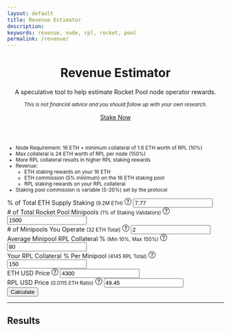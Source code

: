 ```yaml
---
layout: default
title: Revenue Estimator
description: 
keywords: revenue, node, rpl, rocket, pool
permalink: /revenue/
---
```



<!-- Header -->
<header class="container py-4 mt-5">
  <div class="text-center">
    <h1 class="display-6 fw-bold mb-3">Revenue Estimator</h1>
    <p class="col-md-10 col-lg-8 mx-auto lead">
      A speculative tool to help estimate Rocket Pool node operator rewards.
    </p>
    <p>
      <small><em>This is not financial advice and you should follow up with your own research.</em></small>
    </p>
    <a href="https://docs.rocketpool.net/guides/node/responsibilities.html#rocket-pool-node-operators" class="btn btn-dark btn-lg px-4 m-1">Stake Now</a>
  </div>
</header>


<!-- Preface -->
<section class="container py-4 d-flex justify-content-evenly">
  <div class="h-100 p-4 pb-3 bg-light border rounded-3 d-inline-flex">
    <small>
      <ul>
        <li>Node Requirement: 16 ETH + minimum collateral of 1.6 ETH worth of RPL (10%)</li>
        <li>Max collateral is 24 ETH worth of RPL per node (150%)</li>
        <li>More RPL collateral results in higher RPL staking rewards</li>
        <li>Revenue: 
          <ul>
            <li>ETH staking rewards on your 16 ETH</li>
            <li>ETH commission (5% minimum) on the 16 ETH staking pool</li>
            <li>RPL staking rewards on your RPL collateral</li>
          </ul>
        </li>
        <li>Staking pool commission is variable (5-20%) set by the protocol</li>
      </ul>
    </small>
  </div>
</section>


<!-- Revenue -->
<section class="container py-4">
  <!-- Form -->
  <div class="row align-items-md-stretch py-3">
    <div class="col-12 col-md-6">
      <form id="revenue">
        <div class="mb-2">
          <label for="percentStaking" class="form-label">
            <span id="percentStakingLabel">% of Total ETH Supply Staking</span>
            <small> (<span id="ethAmountStaking">9.2</span>M ETH)</small>
            <svg data-bs-toggle="tooltip" data-bs-placement="top" data-bs-animation="false" title="The percent of ETH supply that is staking - (total ETH supply staking)" xmlns="http://www.w3.org/2000/svg" width="16" height="16" fill="currentColor" class="bi bi-question-circle" viewBox="0 0 16 16">
              <path d="M8 15A7 7 0 1 1 8 1a7 7 0 0 1 0 14zm0 1A8 8 0 1 0 8 0a8 8 0 0 0 0 16z"/>
              <path d="M5.255 5.786a.237.237 0 0 0 .241.247h.825c.138 0 .248-.113.266-.25.09-.656.54-1.134 1.342-1.134.686 0 1.314.343 1.314 1.168 0 .635-.374.927-.965 1.371-.673.489-1.206 1.06-1.168 1.987l.003.217a.25.25 0 0 0 .25.246h.811a.25.25 0 0 0 .25-.25v-.105c0-.718.273-.927 1.01-1.486.609-.463 1.244-.977 1.244-2.056 0-1.511-1.276-2.241-2.673-2.241-1.267 0-2.655.59-2.75 2.286zm1.557 5.763c0 .533.425.927 1.01.927.609 0 1.028-.394 1.028-.927 0-.552-.42-.94-1.029-.94-.584 0-1.009.388-1.009.94z"/>
            </svg>
          </label>
          <input type="number" step="0.01" class="form-control" id="percentStaking" value="7.77" 
            onchange="updatedPercentStaking()" onkeypress="this.onchange();" onpaste="this.onchange();" oninput="this.onchange();">
        </div>
        <div class="mb-2">
          <label for="networkPoolCount" class="form-label">
            <span id="networkPercentPoolsLabel"># of Total Rocket Pool Minipools</span>
            <small> (<span id="networkPercentPools">1</span>% of Staking Validators)</small>
            <svg data-bs-toggle="tooltip" data-bs-placement="top" data-bs-animation="false" title="The total numer of minipools on the Rocket Pool network - (percent of Ethereum validators that are Rocket Pool nodes)" xmlns="http://www.w3.org/2000/svg" width="16" height="16" fill="currentColor" class="bi bi-question-circle" viewBox="0 0 16 16">
              <path d="M8 15A7 7 0 1 1 8 1a7 7 0 0 1 0 14zm0 1A8 8 0 1 0 8 0a8 8 0 0 0 0 16z"/>
              <path d="M5.255 5.786a.237.237 0 0 0 .241.247h.825c.138 0 .248-.113.266-.25.09-.656.54-1.134 1.342-1.134.686 0 1.314.343 1.314 1.168 0 .635-.374.927-.965 1.371-.673.489-1.206 1.06-1.168 1.987l.003.217a.25.25 0 0 0 .25.246h.811a.25.25 0 0 0 .25-.25v-.105c0-.718.273-.927 1.01-1.486.609-.463 1.244-.977 1.244-2.056 0-1.511-1.276-2.241-2.673-2.241-1.267 0-2.655.59-2.75 2.286zm1.557 5.763c0 .533.425.927 1.01.927.609 0 1.028-.394 1.028-.927 0-.552-.42-.94-1.029-.94-.584 0-1.009.388-1.009.94z"/>
            </svg>
          </label>
          <input type="number" class="form-control" id="networkPoolCount" value="1500" 
            onchange="updatedNetworkPoolCount()" onkeypress="this.onchange();" onpaste="this.onchange();" oninput="this.onchange();">
        </div>
        <div class="mb-2">
          <label for="userNodeCount" class="form-label">
            <span id="userNodeCountLabel"># of Minipools You Operate</span>
            <small> (<span id="userEthTotal">32</span> ETH Total)</small>
            <svg data-bs-toggle="tooltip" data-bs-placement="top" data-bs-animation="false" title="The number of Rocket Pool minipools you operate - (total ETH you are staking)" xmlns="http://www.w3.org/2000/svg" width="16" height="16" fill="currentColor" class="bi bi-question-circle" viewBox="0 0 16 16">
              <path d="M8 15A7 7 0 1 1 8 1a7 7 0 0 1 0 14zm0 1A8 8 0 1 0 8 0a8 8 0 0 0 0 16z"/>
              <path d="M5.255 5.786a.237.237 0 0 0 .241.247h.825c.138 0 .248-.113.266-.25.09-.656.54-1.134 1.342-1.134.686 0 1.314.343 1.314 1.168 0 .635-.374.927-.965 1.371-.673.489-1.206 1.06-1.168 1.987l.003.217a.25.25 0 0 0 .25.246h.811a.25.25 0 0 0 .25-.25v-.105c0-.718.273-.927 1.01-1.486.609-.463 1.244-.977 1.244-2.056 0-1.511-1.276-2.241-2.673-2.241-1.267 0-2.655.59-2.75 2.286zm1.557 5.763c0 .533.425.927 1.01.927.609 0 1.028-.394 1.028-.927 0-.552-.42-.94-1.029-.94-.584 0-1.009.388-1.009.94z"/>
            </svg>
          </label>
          <input type="number" class="form-control" id="userNodeCount" value="2" 
            onchange="updatedUserNodeCount()" onkeypress="this.onchange();" onpaste="this.onchange();" oninput="this.onchange();">
        </div>
        <div class="mb-2">
          <label for="networkCollateralPercent" class="form-label mb-1">
            <span id="networkCollateralPercentLabel">Average Minipool RPL Collateral %</span>
            <small> (Min 10%, Max 150%)</small>
            <svg data-bs-toggle="tooltip" data-bs-placement="top" data-bs-animation="false" title="The average rate of RPL collateral for all minipools on the network" xmlns="http://www.w3.org/2000/svg" width="16" height="16" fill="currentColor" class="bi bi-question-circle" viewBox="0 0 16 16">
              <path d="M8 15A7 7 0 1 1 8 1a7 7 0 0 1 0 14zm0 1A8 8 0 1 0 8 0a8 8 0 0 0 0 16z"/>
              <path d="M5.255 5.786a.237.237 0 0 0 .241.247h.825c.138 0 .248-.113.266-.25.09-.656.54-1.134 1.342-1.134.686 0 1.314.343 1.314 1.168 0 .635-.374.927-.965 1.371-.673.489-1.206 1.06-1.168 1.987l.003.217a.25.25 0 0 0 .25.246h.811a.25.25 0 0 0 .25-.25v-.105c0-.718.273-.927 1.01-1.486.609-.463 1.244-.977 1.244-2.056 0-1.511-1.276-2.241-2.673-2.241-1.267 0-2.655.59-2.75 2.286zm1.557 5.763c0 .533.425.927 1.01.927.609 0 1.028-.394 1.028-.927 0-.552-.42-.94-1.029-.94-.584 0-1.009.388-1.009.94z"/>
            </svg>
          </label>
          <input type="number" step="0.01" class="form-control" id="networkCollateralPercent" value="80"
            onchange="updatedNetworkCollateralPercent()" onkeypress="this.onchange();" onpaste="this.onchange();" oninput="this.onchange();">
        </div>
        <div class="mb-2">
          <label for="userCollateralPercent" class="form-label mb-1">
            <span id="userCollateralPercentLabel">Your RPL Collateral % Per Minipool</span>
            <small> (<span id="userRplTotal">4145</span> RPL Total)</small>
            <svg data-bs-toggle="tooltip" data-bs-placement="top" data-bs-animation="false" title="The rate of RPL collateral for your Rocket Pool node (160 RPL at 0.01 ETH/RPL ratio would be 10%)" xmlns="http://www.w3.org/2000/svg" width="16" height="16" fill="currentColor" class="bi bi-question-circle" viewBox="0 0 16 16">
              <path d="M8 15A7 7 0 1 1 8 1a7 7 0 0 1 0 14zm0 1A8 8 0 1 0 8 0a8 8 0 0 0 0 16z"/>
              <path d="M5.255 5.786a.237.237 0 0 0 .241.247h.825c.138 0 .248-.113.266-.25.09-.656.54-1.134 1.342-1.134.686 0 1.314.343 1.314 1.168 0 .635-.374.927-.965 1.371-.673.489-1.206 1.06-1.168 1.987l.003.217a.25.25 0 0 0 .25.246h.811a.25.25 0 0 0 .25-.25v-.105c0-.718.273-.927 1.01-1.486.609-.463 1.244-.977 1.244-2.056 0-1.511-1.276-2.241-2.673-2.241-1.267 0-2.655.59-2.75 2.286zm1.557 5.763c0 .533.425.927 1.01.927.609 0 1.028-.394 1.028-.927 0-.552-.42-.94-1.029-.94-.584 0-1.009.388-1.009.94z"/>
            </svg>
          </label>
          <input type="number" step="0.01" class="form-control" id="userCollateralPercent" value="150"
            onchange="updatedUserCollateralPercent()" onkeypress="this.onchange();" onpaste="this.onchange();" oninput="this.onchange();">
        </div>
        <div class="mb-2">
          <label for="ethPrice" class="form-label">
            <span id="ethPriceLabel">ETH USD Price</span>
            <svg data-bs-toggle="tooltip" data-bs-placement="top" data-bs-animation="false" title="The USD price of ETH" xmlns="http://www.w3.org/2000/svg" width="16" height="16" fill="currentColor" class="bi bi-question-circle" viewBox="0 0 16 16">
              <path d="M8 15A7 7 0 1 1 8 1a7 7 0 0 1 0 14zm0 1A8 8 0 1 0 8 0a8 8 0 0 0 0 16z"/>
              <path d="M5.255 5.786a.237.237 0 0 0 .241.247h.825c.138 0 .248-.113.266-.25.09-.656.54-1.134 1.342-1.134.686 0 1.314.343 1.314 1.168 0 .635-.374.927-.965 1.371-.673.489-1.206 1.06-1.168 1.987l.003.217a.25.25 0 0 0 .25.246h.811a.25.25 0 0 0 .25-.25v-.105c0-.718.273-.927 1.01-1.486.609-.463 1.244-.977 1.244-2.056 0-1.511-1.276-2.241-2.673-2.241-1.267 0-2.655.59-2.75 2.286zm1.557 5.763c0 .533.425.927 1.01.927.609 0 1.028-.394 1.028-.927 0-.552-.42-.94-1.029-.94-.584 0-1.009.388-1.009.94z"/>
            </svg>
          </label>
          <input type="number" step="0.01" class="form-control" id="ethPrice" value="4300"
            onchange="updatedEthPrice()" onkeypress="this.onchange();" onpaste="this.onchange();" oninput="this.onchange();">
        </div>
        <div class="mb-2">
          <label for="rplPrice" class="form-label">
            <span id="rplPriceLabel">RPL USD Price</span>
            <small> (<span id="rplEthRatio">0.0115</span> ETH Ratio)</small>
            <svg data-bs-toggle="tooltip" data-bs-placement="top" data-bs-animation="false" title="The USD price of RPL (RPL/ETH ratio)" xmlns="http://www.w3.org/2000/svg" width="16" height="16" fill="currentColor" class="bi bi-question-circle" viewBox="0 0 16 16">
              <path d="M8 15A7 7 0 1 1 8 1a7 7 0 0 1 0 14zm0 1A8 8 0 1 0 8 0a8 8 0 0 0 0 16z"/>
              <path d="M5.255 5.786a.237.237 0 0 0 .241.247h.825c.138 0 .248-.113.266-.25.09-.656.54-1.134 1.342-1.134.686 0 1.314.343 1.314 1.168 0 .635-.374.927-.965 1.371-.673.489-1.206 1.06-1.168 1.987l.003.217a.25.25 0 0 0 .25.246h.811a.25.25 0 0 0 .25-.25v-.105c0-.718.273-.927 1.01-1.486.609-.463 1.244-.977 1.244-2.056 0-1.511-1.276-2.241-2.673-2.241-1.267 0-2.655.59-2.75 2.286zm1.557 5.763c0 .533.425.927 1.01.927.609 0 1.028-.394 1.028-.927 0-.552-.42-.94-1.029-.94-.584 0-1.009.388-1.009.94z"/>
            </svg>
          </label>
          <input type="number" step="0.01" class="form-control" id="rplPrice" value="49.45"
            onchange="updatedRplPrice()" onkeypress="this.onchange();" onpaste="this.onchange();" oninput="this.onchange();">
        </div>
        <div class="d-grid gap-2 my-3">
          <input type="button" class="btn btn-dark" value="Calculate" onclick="calculateRevenue(true)">
        </div>
      </form>
    </div>
    <!-- Results -->
    <div class="col-12 col-md-6">
      <hr class="d-md-none">
      <h2 class="h5 text-capitalize">Results</h2>
      <p id="revenueResults" class="pb-5"></p>
    </div>
  </div>
</section>